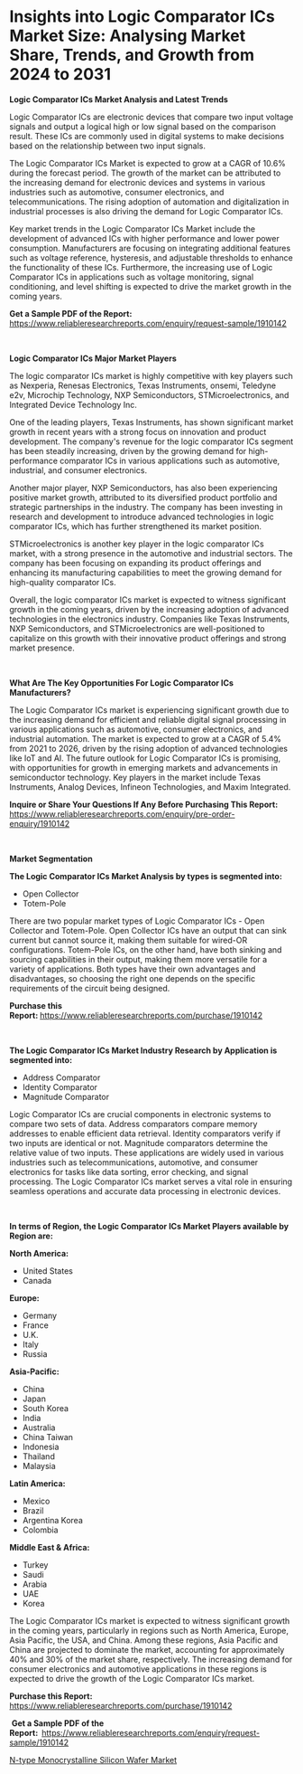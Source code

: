 <p><h1>Insights into Logic Comparator ICs Market Size: Analysing Market Share, Trends, and Growth from 2024 to 2031</h1></p><p><strong>Logic Comparator ICs Market Analysis and Latest Trends</strong></p>
<p><p>Logic Comparator ICs are electronic devices that compare two input voltage signals and output a logical high or low signal based on the comparison result. These ICs are commonly used in digital systems to make decisions based on the relationship between two input signals.</p><p>The Logic Comparator ICs Market is expected to grow at a CAGR of 10.6% during the forecast period. The growth of the market can be attributed to the increasing demand for electronic devices and systems in various industries such as automotive, consumer electronics, and telecommunications. The rising adoption of automation and digitalization in industrial processes is also driving the demand for Logic Comparator ICs.</p><p>Key market trends in the Logic Comparator ICs Market include the development of advanced ICs with higher performance and lower power consumption. Manufacturers are focusing on integrating additional features such as voltage reference, hysteresis, and adjustable thresholds to enhance the functionality of these ICs. Furthermore, the increasing use of Logic Comparator ICs in applications such as voltage monitoring, signal conditioning, and level shifting is expected to drive the market growth in the coming years.</p></p>
<p><strong>Get a Sample PDF of the Report:&nbsp;</strong> <a href="https://www.reliableresearchreports.com/enquiry/request-sample/1910142">https://www.reliableresearchreports.com/enquiry/request-sample/1910142</a></p>
<p>&nbsp;</p>
<p><strong>Logic Comparator ICs Major Market Players</strong></p>
<p><p>The logic comparator ICs market is highly competitive with key players such as Nexperia, Renesas Electronics, Texas Instruments, onsemi, Teledyne e2v, Microchip Technology, NXP Semiconductors, STMicroelectronics, and Integrated Device Technology Inc. </p><p>One of the leading players, Texas Instruments, has shown significant market growth in recent years with a strong focus on innovation and product development. The company's revenue for the logic comparator ICs segment has been steadily increasing, driven by the growing demand for high-performance comparator ICs in various applications such as automotive, industrial, and consumer electronics.</p><p>Another major player, NXP Semiconductors, has also been experiencing positive market growth, attributed to its diversified product portfolio and strategic partnerships in the industry. The company has been investing in research and development to introduce advanced technologies in logic comparator ICs, which has further strengthened its market position.</p><p>STMicroelectronics is another key player in the logic comparator ICs market, with a strong presence in the automotive and industrial sectors. The company has been focusing on expanding its product offerings and enhancing its manufacturing capabilities to meet the growing demand for high-quality comparator ICs.</p><p>Overall, the logic comparator ICs market is expected to witness significant growth in the coming years, driven by the increasing adoption of advanced technologies in the electronics industry. Companies like Texas Instruments, NXP Semiconductors, and STMicroelectronics are well-positioned to capitalize on this growth with their innovative product offerings and strong market presence.</p></p>
<p>&nbsp;</p>
<p><strong>What Are The Key Opportunities For Logic Comparator ICs Manufacturers?</strong></p>
<p><p>The Logic Comparator ICs market is experiencing significant growth due to the increasing demand for efficient and reliable digital signal processing in various applications such as automotive, consumer electronics, and industrial automation. The market is expected to grow at a CAGR of 5.4% from 2021 to 2026, driven by the rising adoption of advanced technologies like IoT and AI. The future outlook for Logic Comparator ICs is promising, with opportunities for growth in emerging markets and advancements in semiconductor technology. Key players in the market include Texas Instruments, Analog Devices, Infineon Technologies, and Maxim Integrated.</p></p>
<p><strong>Inquire or Share Your Questions If Any Before Purchasing This Report:</strong> <a href="https://www.reliableresearchreports.com/enquiry/pre-order-enquiry/1910142">https://www.reliableresearchreports.com/enquiry/pre-order-enquiry/1910142</a></p>
<p>&nbsp;</p>
<p><strong>Market Segmentation</strong></p>
<p><strong>The Logic Comparator ICs Market Analysis by types is segmented into:</strong></p>
<p><ul><li>Open Collector</li><li>Totem-Pole</li></ul></p>
<p><p>There are two popular market types of Logic Comparator ICs - Open Collector and Totem-Pole. Open Collector ICs have an output that can sink current but cannot source it, making them suitable for wired-OR configurations. Totem-Pole ICs, on the other hand, have both sinking and sourcing capabilities in their output, making them more versatile for a variety of applications. Both types have their own advantages and disadvantages, so choosing the right one depends on the specific requirements of the circuit being designed.</p></p>
<p><strong>Purchase this Report:&nbsp;</strong><a href="https://www.reliableresearchreports.com/purchase/1910142">https://www.reliableresearchreports.com/purchase/1910142</a></p>
<p>&nbsp;</p>
<p><strong>The Logic Comparator ICs Market Industry Research by Application is segmented into:</strong></p>
<p><ul><li>Address Comparator</li><li>Identity Comparator</li><li>Magnitude Comparator</li></ul></p>
<p><p>Logic Comparator ICs are crucial components in electronic systems to compare two sets of data. Address comparators compare memory addresses to enable efficient data retrieval. Identity comparators verify if two inputs are identical or not. Magnitude comparators determine the relative value of two inputs. These applications are widely used in various industries such as telecommunications, automotive, and consumer electronics for tasks like data sorting, error checking, and signal processing. The Logic Comparator ICs market serves a vital role in ensuring seamless operations and accurate data processing in electronic devices.</p></p>
<p>&nbsp;</p>
<p><strong>In terms of Region, the Logic Comparator ICs Market Players available by Region are:</strong></p>
<p>
    <p> <strong> North America: </strong>
        <ul>
            <li>United States</li>
            <li>Canada</li>
        </ul>
        </p> 
    <p> <strong> Europe: </strong>
        <ul>
            <li>Germany</li>
            <li>France</li>
            <li>U.K.</li>
            <li>Italy</li>
            <li>Russia</li>
        </ul>
        </p> 
    <p> <strong> Asia-Pacific: </strong>
        <ul>
            <li>China</li>
            <li>Japan</li>
            <li>South Korea</li>
            <li>India</li>
            <li>Australia</li>
            <li>China Taiwan</li>
            <li>Indonesia</li>
            <li>Thailand</li>
            <li>Malaysia</li>
        </ul>
        </p> 
    <p> <strong> Latin America: </strong>
        <ul>
            <li>Mexico</li>
            <li>Brazil</li>
            <li>Argentina Korea</li>
            <li>Colombia</li>
        </ul>
        </p> 
    <p> <strong> Middle East & Africa: </strong>
        <ul>
            <li>Turkey</li>
            <li>Saudi</li>
            <li>Arabia</li>
            <li>UAE</li>
            <li>Korea</li>
        </ul>
    </p>
    </p>
<p><p>The Logic Comparator ICs market is expected to witness significant growth in the coming years, particularly in regions such as North America, Europe, Asia Pacific, the USA, and China. Among these regions, Asia Pacific and China are projected to dominate the market, accounting for approximately 40% and 30% of the market share, respectively. The increasing demand for consumer electronics and automotive applications in these regions is expected to drive the growth of the Logic Comparator ICs market.</p></p>
<p><strong>Purchase this Report: </strong><a href="https://www.reliableresearchreports.com/purchase/1910142">https://www.reliableresearchreports.com/purchase/1910142</a></p>
<p>&nbsp;<strong>Get a Sample PDF of the Report:&nbsp;&nbsp;</strong><a href="https://www.reliableresearchreports.com/enquiry/request-sample/1910142">https://www.reliableresearchreports.com/enquiry/request-sample/1910142</a></p>
<p><strong></strong></p>
<p><p><a href="https://github.com/PeterParrish5/Market-Research-Report-List-4/blob/main/n-type-monocrystalline-silicon-wafer-market.md">N-type Monocrystalline Silicon Wafer Market</a></p></p>